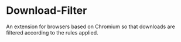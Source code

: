 # Download-Filter
 An extension for browsers based on Chromium so that downloads are filtered according to the rules applied.
